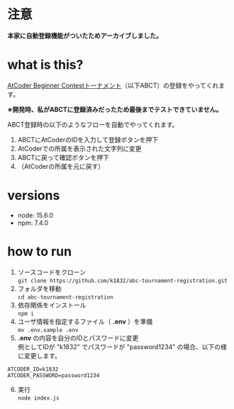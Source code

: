 # 注意
**本家に自動登録機能がついたためアーカイブしました。**

# what is this?
[AtCoder Beginner Contestトーナメント](https://abc.kenkoooo.com/)（以下ABCT）の登録をやってくれます。  

 **※開発時、私がABCTに登録済みだったため最後までテストできていません。**  
 
ABCT登録時の以下のようなフローを自動でやってくれます。  
1. ABCTにAtCoderのIDを入力して登録ボタンを押下
2. AtCoderでの所属を表示された文字列に変更
3. ABCTに戻って確認ボタンを押下
4. （AtCoderの所属を元に戻す）

# versions
- node: 15.6.0
- npm: 7.4.0

# how to run
1. ソースコードをクローン  
`git clone https://github.com/k1832/abc-tournament-registration.git`  
2. フォルダを移動  
`cd abc-tournament-registration`  
3. 依存関係をインストール  
`npm i`  
4. ユーザ情報を指定するファイル（ **.env** ）を準備  
`mv .env.sample .env` 
5. **.env** の内容を自分のIDとパスワードに変更  
例としてIDが "k1832" でパスワードが "password1234" の場合、以下の様に変更します。  
```
ATCODER_ID=k1832
ATCODER_PASSWORD=password1234
```
6. 実行  
`node index.js`  
